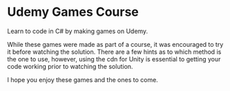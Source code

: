 # Udemy Games Course
Learn to code in C# by making games on Udemy. 

While these games were made as part of a course, it was encouraged to try it before watching the solution. There are a few hints as to which method is the one to use, however, using the cdn for Unity is essential to getting your code working prior to watching the solution. 

I hope you enjoy these games and the ones to come. 
